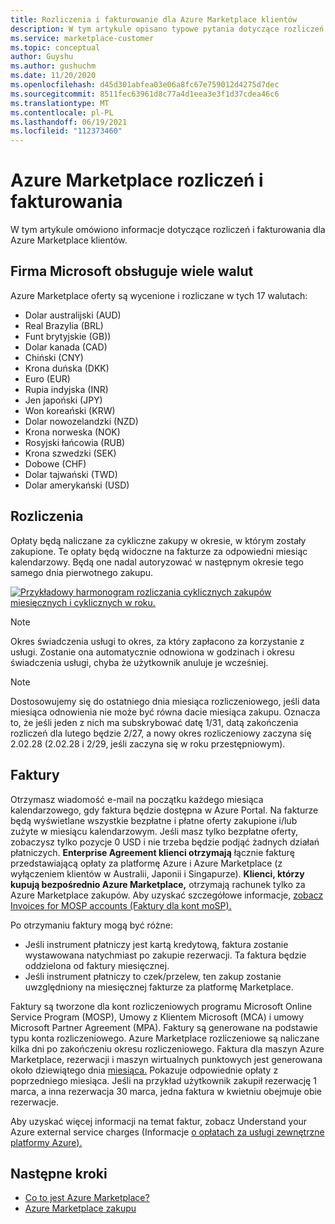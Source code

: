 ```yaml
---
title: Rozliczenia i fakturowanie dla Azure Marketplace klientów
description: W tym artykule opisano typowe pytania dotyczące rozliczeń i fakturowania dla Azure Marketplace klientów.
ms.service: marketplace-customer
ms.topic: conceptual
author: Guyshu
ms.author: gushuchm
ms.date: 11/20/2020
ms.openlocfilehash: d45d301abfea03e06a8fc67e759012d4275d7dec
ms.sourcegitcommit: 8511fec63961d8c77a4d1eea3e3f1d37cdea46c6
ms.translationtype: MT
ms.contentlocale: pl-PL
ms.lasthandoff: 06/19/2021
ms.locfileid: "112373460"
---
```

# <a name="azure-marketplace-billing-and-invoicing"></a>Azure Marketplace rozliczeń i fakturowania

W tym artykule omówiono informacje dotyczące rozliczeń i fakturowania dla Azure Marketplace klientów.

## <a name="microsoft-supports-multiple-currencies"></a>Firma Microsoft obsługuje wiele walut

Azure Marketplace oferty są wycenione i rozliczane w tych 17 walutach:

- Dolar australijski (AUD)
- Real Brazylia (BRL)
- Funt brytyjskie (GB))
- Dolar kanada (CAD)
- Chiński (CNY)
- Krona duńska (DKK)
- Euro (EUR)
- Rupia indyjska (INR)
- Jen japoński (JPY)
- Won koreański (KRW)
- Dolar nowozelandzki (NZD)
- Krona norweska (NOK)
- Rosyjski łańcowia (RUB)
- Krona szwedzki (SEK)
- Dobowe (CHF)
- Dolar tajwański (TWD)
- Dolar amerykański (USD)

## <a name="billing"></a>Rozliczenia

Opłaty będą naliczane za cykliczne zakupy w okresie, w którym zostały zakupione. Te opłaty będą widoczne na fakturze za odpowiedni miesiąc kalendarzowy. Będą one nadal autoryzować w następnym okresie tego samego dnia pierwotnego zakupu.

[![Przykładowy harmonogram rozliczania cyklicznych zakupów miesięcznych i cyklicznych w roku.](media/billing/billing-charges-recurring.png)](media/billing/billing-charges-recurring.png#lightbox)

>[!NOTE]
> Okres świadczenia usługi to okres, za który zapłacono za korzystanie z usługi. Zostanie ona automatycznie odnowiona w godzinach i okresu świadczenia usługi, chyba że użytkownik anuluje je wcześniej.

> [!NOTE]
> Dostosowujemy się do ostatniego dnia miesiąca rozliczeniowego, jeśli data miesiąca odnowienia nie może być równa dacie miesiąca zakupu. Oznacza to, że jeśli jeden z nich ma subskrybować datę 1/31, datą zakończenia rozliczeń dla lutego będzie 2/27, a nowy okres rozliczeniowy zaczyna się 2.02.28 (2.02.28 i 2/29, jeśli zaczyna się w roku przestępniowym).

## <a name="invoices"></a>Faktury

Otrzymasz wiadomość e-mail na początku każdego miesiąca kalendarzowego, gdy faktura będzie dostępna w Azure Portal. Na fakturze będą wyświetlane wszystkie bezpłatne i płatne oferty zakupione i/lub zużyte w miesiącu kalendarzowym. Jeśli masz tylko bezpłatne oferty, zobaczysz tylko pozycje 0 USD i nie trzeba będzie podjąć żadnych działań płatniczych. **Enterprise Agreement klienci otrzymają** łącznie fakturę przedstawiającą opłaty za platformę Azure i Azure Marketplace (z wyłączeniem klientów w Australii, Japonii i Singapurze). **Klienci, którzy kupują bezpośrednio Azure Marketplace,** otrzymają rachunek tylko za Azure Marketplace zakupów. Aby uzyskać szczegółowe informacje, [zobacz Invoices for MOSP accounts (Faktury dla kont moSP).](/azure/cost-management-billing/understand/download-azure-invoice#invoices-for-mosp-billing-accounts)

Po otrzymaniu faktury mogą być różne:

- Jeśli instrument płatniczy jest kartą kredytową, faktura zostanie wystawowana natychmiast po zakupie rezerwacji. Ta faktura będzie oddzielona od faktury miesięcznej.
- Jeśli instrument płatniczy to czek/przelew, ten zakup zostanie uwzględniony na miesięcznej fakturze za platformę Marketplace.

Faktury są tworzone dla kont rozliczeniowych programu Microsoft Online Service Program (MOSP), Umowy z Klientem Microsoft (MCA) i umowy Microsoft Partner Agreement (MPA). Faktury są generowane na podstawie typu konta rozliczeniowego. Azure Marketplace rozliczeniowe są naliczane kilka dni po zakończeniu okresu rozliczeniowego. Faktura dla maszyn Azure Marketplace, rezerwacji i maszyn wirtualnych punktowych jest generowana około dziewiątego dnia [miesiąca.](/azure/cost-management-billing/understand/download-azure-invoice#invoices-for-mosp-billing-accounts) Pokazuje odpowiednie opłaty z poprzedniego miesiąca. Jeśli na przykład użytkownik zakupił rezerwację 1 marca, a inna rezerwacja 30 marca, jedna faktura w kwietniu obejmuje obie rezerwacje.

Aby uzyskać więcej informacji na temat faktur, zobacz Understand your Azure external service charges (Informacje [o opłatach za usługi zewnętrzne platformy Azure).](/azure/cost-management-billing/understand/understand-azure-marketplace-charges)

## <a name="next-steps"></a>Następne kroki

- [Co to jest Azure Marketplace?](azure-marketplace-overview.md)
- [Azure Marketplace zakupu](azure-purchasing-invoicing.md)
